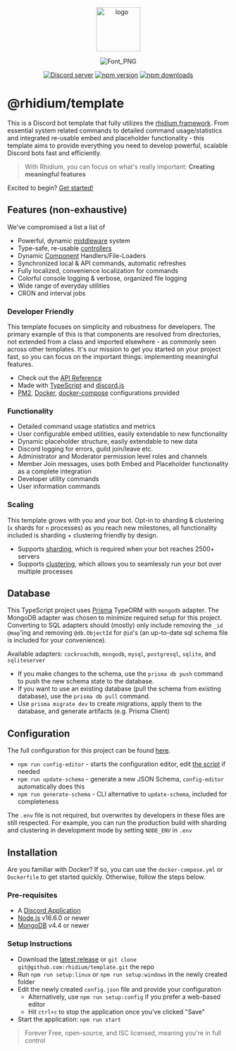 <div align="center">
  <a href="https://rhidium.xyz"><img src="https://github.com/rhidium/core/assets/57721238/e6d25fa1-07cb-4284-a02a-f73fe7ef3878" width="100" alt="logo" /></a>

  ![Font_PNG](https://github.com/rhidium/core/assets/57721238/9ccc5763-8336-4d1e-8187-a738bafdc519)

  <p>
    <a href="https://discord.gg/mirasaki"><img src="https://img.shields.io/discord/793894728847720468?color=5865F2&logo=discord&logoColor=white" alt="Discord server" /></a>
    <a href="https://www.npmjs.com/package/@rhidium/core"><img src="https://img.shields.io/npm/v/@rhidium/core.svg?maxAge=3600" alt="npm version" /></a>
    <a href="https://www.npmjs.com/package/@rhidium/core"><img src="https://img.shields.io/npm/dt/@rhidium/core.svg?maxAge=3600" alt="npm downloads" /></a>
  </p>
</div>

# @rhidium/template

This is a Discord bot template that fully utilizes the [rhidium framework](https://rhidium.xyz). From essential system related commands to detailed command usage/statistics and integrated re-usable embed and placeholder functionality - this template aims to provide everything you need to develop powerful, scalable Discord bots fast and efficiently.

> With Rhidium, you can focus on what's really important: **Creating meaningful features**

Excited to begin? [Get started!](#installation)

## Features (non-exhaustive)

We've compromised a list a list of

- Powerful, dynamic [middleware](https://rhidium.xyz/classes/Middleware.CommandMiddleware.html) system
- Type-safe, re-usable [controllers](https://rhidium.xyz/modules/Commands.Controllers.html)
- Dynamic [Component](https://rhidium.xyz/modules/Commands.html) Handlers/File-Loaders
- Synchronized local & API commands, automatic refreshes
- Fully localized, convenience localization for commands
- Colorful console logging & verbose, organized file logging
- Wide range of everyday utilities
- CRON and interval jobs

### Developer Friendly

This template focuses on simplicity and robustness for developers. The primary example of this is that components are resolved from directories, not extended from a class and imported elsewhere - as commonly seen across other templates. It's our mission to get you started on your project fast, so you can focus on the important things: implementing meaningful features.

- Check out the [API Reference](https://rhidium.xyz/)
- Made with [TypeScript](https://www.typescriptlang.org/) and [discord.js](https://discord.js.org/)
- [PM2](https://pm2.io/), [Docker](https://www.docker.com/), [docker-compose](https://docs.docker.com/compose/) configurations provided

### Functionality

- Detailed command usage statistics and metrics
- User configurable embed utilities, easily extendable to new functionality
- Dynamic placeholder structure, easily extendable to new data
- Discord logging for errors, guild join/leave etc.
- Administrator and Moderator permission level roles and channels
- Member Join messages, uses both Embed and Placeholder functionality as a complete integration
- Developer utility commands
- User information commands

### Scaling

This template grows with you and your bot. Opt-in to sharding & clustering (`x` shards for `n` processes) as you reach new milestones, all functionality included is sharding + clustering friendly by design.

- Supports [sharding](https://discordjs.guide/sharding), which is required when your bot reaches 2500+ servers
- Supports [clustering](https://www.npmjs.com/package/discord-hybrid-sharding), which allows you to seamlessly run your bot over multiple processes

## Database

This TypeScript project uses [Prisma](https://www.prisma.io/docs/getting-started/quickstart) TypeORM with `mongodb` adapter. The MongoDB adapter was chosen to minimize required setup for this project. Converting to SQL adapters should (mostly) only include removing the `_id` `@map`'ing and removing `@db.ObjectId` for `@id`'s (an up-to-date sql schema file is included for your convenience).

Available adapters: `cockroachdb`, `mongodb`, `mysql`, `postgresql`, `sqlite`, and `sqliteserver`

- If you make changes to the schema, use the `prisma db push` command to push the new schema state to the database.
- If you want to use an existing database (pull the schema from existing database), use the `prisma db pull` command.
- Use `prisma migrate dev` to create migrations, apply them to the database, and generate artifacts (e.g. Prisma Client)

## Configuration

The full configuration for this project can be found [here](./config.example.json).

- `npm run config-editor` - starts the configuration editor, edit [the script](./scripts/config-editor.mjs) if needed
- `npm run update-schema` - generate a new JSON Schema, `config-editor` automatically does this
- `npm run generate-schema` - CLI alternative to `update-schema`, included for completeness

The `.env` file is not required, but overwrites by developers in these files are still respected. For example, you can run the production build with sharding and clustering in development mode by setting `NODE_ENV` in `.env`

## Installation

Are you familiar with Docker? If so, you can use the `docker-compose.yml` or `Dockerfile` to get started quickly. Otherwise, follow the steps below.

### Pre-requisites

- A [Discord Application](https://wiki.mirasaki.dev/docs/discord-create-application#go-to-discord-developer-portal)
- [Node.js](https://nodejs.org/en/) v16.6.0 or newer
- [MongoDB](https://www.mongodb.com/) v4.4 or newer

### Setup Instructions

- Download the [latest release](<https://github.com/rhidium/template/releases`>) or `git clone git@github.com:rhidium/template.git` the repo
- Run `npm run setup:linux` or `npm run setup:windows` in the newly created folder
- Edit the newly created `config.json` file and provide your configuration
  - Alternatively, use `npm run setup:config` if you prefer a web-based editor
  - Hit `ctrl+c` to stop the application once you've clicked "Save"
- Start the application: `npm run start`

> Forever Free, open-source, and ISC licensed, meaning you're in full control
